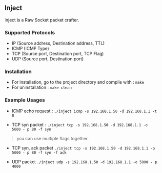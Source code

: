 Inject
---

Inject is a Raw Socket packet crafter.

### Supported Protocols
- IP (Source address, Destination address, TTL)
- ICMP (ICMP Type)
- TCP (Source port, Destination port, TCP Flag)
- UDP (Source port, Destination port)

### Installation
* For installation, go to the project directory and compile with : 
    `make`
* For uninstallation : 
    `make clean`

### Example Usages
* ICMP echo request :
    `./inject icmp -s 192.168.1.50 -d 192.168.1.1 -t 8`

* TCP syn packet :
     `./inject tcp -s 192.168.1.50 -d 192.168.1.1 -o 5000 - p 80 -f syn`
> you can use multiple flags together.

* TCP syn, ack packet
     `./inject tcp -s 192.168.1.50 -d 192.168.1.1 -o 5000 - p 80 -f syn -f ack`

* UDP packet
     `./inject udp -s 192.168.1.50 -d 192.168.1.1 -o 5000 - p 4000`

